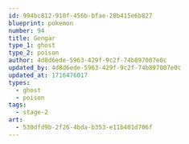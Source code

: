 ```yaml
---
id: 994bc812-910f-456b-bfae-28b415e6b827
blueprint: pokemon
number: 94
title: Gengar
type_1: ghost
type_2: poison
author: 4d8d6ede-5963-429f-9c2f-74b897007e0c
updated_by: 4d8d6ede-5963-429f-9c2f-74b897007e0c
updated_at: 1716476017
types:
  - ghost
  - poison
tags:
  - stage-2
art:
  - 530dfd9b-2f26-4bda-b353-e11b401d706f
---
```

